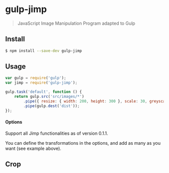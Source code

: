 gulp-jimp
=========

> JavaScript Image Manipulation Program adapted to Gulp

## Install

```sh
$ npm install --save-dev gulp-jimp
```

## Usage

```js
var gulp = require('gulp');
var jimp = require('gulp-jimp');

gulp.task('default', function () {
	return gulp.src('src/images/*')
		.pipe({ resize: { width: 200, height: 300 }, scale: 30, greyscale: true })
		.pipe(gulp.dest('dist'));
});
```

#### Options

Support all Jimp functionalities as of version 0.1.1.

You can define the transformations in the options, and add as many as you want (see example above).

## Crop

